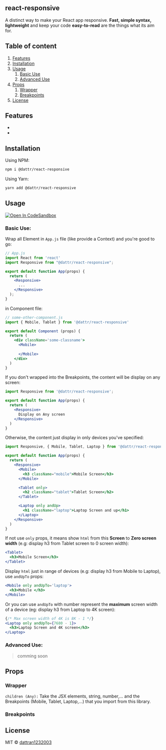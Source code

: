 ## react-responsive
A distinct way to make your React app responsive. **Fast, simple syntax, lightweight** and keep your code **easy-to-read** are the things what its aim for.

## Table of content
1. [Features](#features)
2. [Installation](#installation)
3. [Usage](#usage)
   1. [Basic Use](#basic-use)
   2. [Advanced Use](#advanced-use)
4. [Props](#props)
   1. [Wrapper](#wrapper)
   2. [Breakpoints](#breakpoints)
5. [License](#license)

## Features
-
-

## Installation
Using NPM:
```bash
npm i @dattr/react-responsive
```
Using Yarn:
```bash
yarn add @dattr/react-responsive
```
## Usage
[![Open In CodeSandbox](https://img.shields.io/badge/Open%20In-codeSandbox-blue)](https://codesandbox.io/s/react-responsive-test-bk2ho)

### Basic Use:
Wrap all Element in `App.js` file (like provide a Context) and you're good to go:
  
```jsx
// App.js 
import React from 'react'
import Responsive from "@dattr/react-responsive";

export default function App(props) {
  return (
    <Responsive>
      ...
    </Responsive>
  );
}

```
in Component file:
```jsx
// some-other-component.js
import { Mobile, Tablet } from '@dattr/react-responsive'

export default Component (props) {
  return (
    <div className='some-classname'>
      <Mobile>
      
      </Mobile>
    </div>
  )
}
```

If you don't wrapped into the Breakpoints, the content will be display on any screen:

```jsx
import Responsive from '@dattr/react-responsive';

export default function App(props) {
  return (
    <Responsive>
      Display on Any screen
    </Responsive>
  )
}
```

Otherwise, the content just display in only devices you've specified:
```jsx
import Responsive, { Mobile, Tablet, Laptop } from '@dattr/react-responsive';

export default function App(props) {
  return (
    <Responsive>
      <Mobile>
        <h3 className="mobile">Mobile Screen</h3>
      </Mobile>

      <Tablet only>
        <h2 className="tablet">Tablet Screen</h2>
      </Tablet>

      <Laptop only andUp>
        <h1 className="laptop">Laptop Screen and up</h1>
      </Laptop>
    </Responsive>
  )
}
```

If not use `only` props, it means show `html` from this **Screen** to **Zero screen width** (e.g: display h3 from Tablet screen to 0 screen width):

```jsx
<Tablet>
  <h3>Mobile Screen</h3>
</Tablet>
```

Display `html` just in range of devices (e.g: display h3 from Mobile to Laptop), use `andUpTo` props:

```jsx
<Mobile only andUpTo='laptop'>
  <h3>Mobile </h3>
</Mobile>
```

Or you can use `andUpTo` with number represent the **maximum** screen width of a device (eg: display h3 from Laptop to 4K screen):

```jsx
{/* Max screen width of 4K is 8K - 1 */}
<Laptop only andUpTo={7680 - 1}>
  <h3>Laptop Screen and 4K screen</h3>
</Laptop>
```

### Advanced Use:
> comming soon

## Props
### Wrapper
`children (Any):`
Take the JSX elements, string, number,... and the Breakpoints (Mobile, Tablet, Laptop,...) that you import from this library.



### Breakpoints

## License

MIT © [dattran1232003](https://github.com/dattran1232003)
